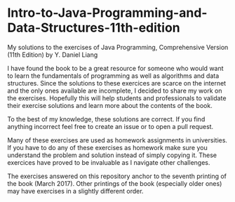 # Intro-to-Java-Programming-and-Data-Structures-11th-edition

My solutions to the exercises of Java Programming, Comprehensive Version (11th Edition) by Y. Daniel Liang


I have found the book to be a great resource for someone who would want to learn the fundamentals of programming as well as algorithms and data structures. Since the solutions to these exercices are scarce on the internet and the only ones available are incomplete, I decided to share my work on the exercises. Hopefully this will help students and professionals to validate their exercise solutions and learn more about the contents of the book.

To the best of my knowledge, these solutions are correct.
If you find anything incorrect feel free to create an issue or to open a pull request.

Many of these exercises are used as homework assignments in universities. If you have to do any of these exercises as homework make sure you understand the problem and solution instead of simply copying it. These exercices have proved to be invaluable as I navigate other challenges.

The exercises answered on this repository anchor to the seventh printing of the book (March 2017). Other printings of the book (especially older ones) may have exercises in a slightly different order.

